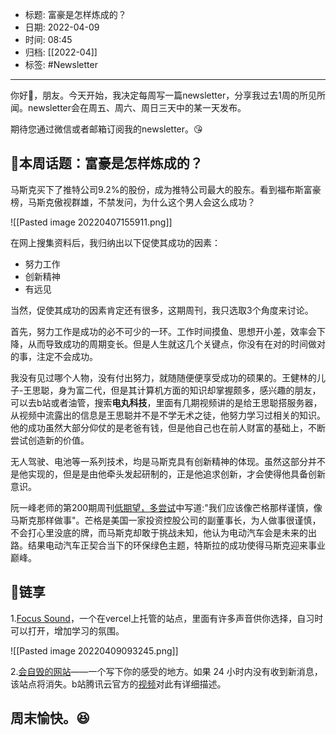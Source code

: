 - 标题: 富豪是怎样炼成的？
- 日期: 2022-04-09
- 时间: 08:45
- 归档: [[2022-04]]
- 标签: #Newsletter
___

你好👋，朋友。今天开始，我决定每周写一篇newsletter，分享我过去1周的所见所闻。newsletter会在周五、周六、周日三天中的某一天发布。

期待您通过微信或者邮箱订阅我的newsletter。😘


## 📝本周话题：富豪是怎样炼成的？

马斯克买下了推特公司9.2%的股份，成为推特公司最大的股东。看到福布斯富豪榜，马斯克傲视群雄，不禁发问，为什么这个男人会这么成功？

![[Pasted image 20220407155911.png]]

在网上搜集资料后，我归纳出以下促使其成功的因素：

+ 努力工作
+ 创新精神
+ 有远见

当然，促使其成功的因素肯定还有很多，这期周刊，我只选取3个角度来讨论。

首先，努力工作是成功的必不可少的一环。工作时间摸鱼、思想开小差，效率会下降，从而导致成功的周期变长。但是人生就这几个关键点，你没有在对的时间做对的事，注定不会成功。

我没有见过哪个人物，没有付出努力，就随随便便享受成功的硕果的。王健林的儿子-王思聪，身为富二代，但是其计算机方面的知识却掌握颇多，感兴趣的朋友，可以去b站或者油管，搜索**电丸科技**，里面有几期视频讲的是给王思聪搭服务器，从视频中流露出的信息是王思聪并不是不学无术之徒，他努力学习过相关的知识。他的成功虽然大部分仰仗的是老爸有钱，但是他自己也在前人财富的基础上，不断尝试创造新的价值。

无人驾驶、电池等一系列技术，均是马斯克具有创新精神的体现。虽然这部分并不是他实现的，但是是由他牵头发起研制的，正是他追求创新，才会使得他具备创新意识。

阮一峰老师的第200期周刊[低期望，多尝试](https://www.ruanyifeng.com/blog/2022/03/weekly-issue-200.html)中写道:"我们应该像芒格那样谨慎，像马斯克那样做事"。芒格是美国一家投资控股公司的副董事长，为人做事很谨慎，不会打心里没底的牌，而马斯克却敢于挑战未知，他认为电动汽车会是未来的出路。结果电动汽车正契合当下的环保绿色主题，特斯拉的成功使得马斯克迎来事业巅峰。

## 🎇链享

1.[Focus Sound](https://focus-sounds.vercel.app/)，一个在vercel上托管的站点，里面有许多声音供你选择，自习时可以打开，增加学习的氛围。

![[Pasted image 20220409093245.png]]

2.[会自毁的网站](https://www.thiswebsitewillselfdestruct.com/)——一个写下你的感受的地方。如果 24 小时内没有收到新消息，该站点将消失。b站腾讯云官方的[视频](https://www.bilibili.com/video/BV1J3411J7Ym?share_source=copy_web)对此有详细描述。

## 周末愉快。😆

